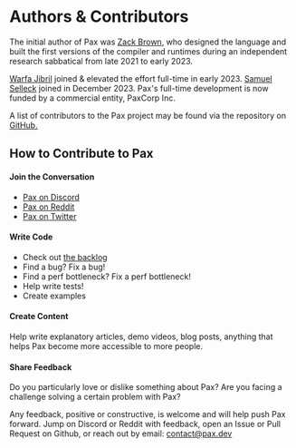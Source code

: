 # Authors & Contributors

The initial author of Pax was [Zack Brown](https://www.linkedin.com/in/zack-brown), who designed the language and built the first versions of the compiler and runtimes during an independent research sabbatical from late 2021 to early 2023.

[Warfa Jibril](https://www.linkedin.com/in/warfa-jibril) joined & elevated the effort full-time in early 2023.  [Samuel Selleck](https://github.com/samuelselleck/) joined in December 2023.  Pax's full-time development is now funded by a commercial entity, PaxCorp Inc. 

A list of contributors to the Pax project may be found via the repository on [GitHub.](https://www.github.com/pax-lang/pax/)

## How to Contribute to Pax

#### Join the Conversation 

 - [Pax on Discord](https://discord.gg/5zXsskAzRB)
 - [Pax on Reddit](https://www.reddit.com/r/paxlang)
 - [Pax on Twitter](https://www.twitter.com/pax_lang)

<!-- #### Sponsor
Funds received will help cover administrative, service, and development costs. Until Pax achieves 501(c)(3) status, sponsorships are NOT tax-deductible.  TODO: add link to donations page -->

#### Write Code
 - Check out [the backlog](https://www.github.com/pax-lang/pax/blob/master/TODO.md)
 - Find a bug? Fix a bug!
 - Find a perf bottleneck? Fix a perf bottleneck!
 - Help write tests!
 - Create examples

#### Create Content
Help write explanatory articles, demo videos, blog posts, anything that helps Pax become more accessible to more people.

#### Share Feedback
Do you particularly love or dislike something about Pax?  Are you facing a challenge solving a certain problem with Pax?  

Any feedback, positive or constructive, is welcome and will help push Pax forward.  Jump on Discord or Reddit with feedback, open an Issue or Pull Request on Github, or reach out by email: contact@pax.dev 